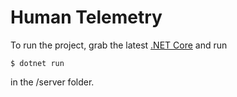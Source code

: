Human Telemetry
===

To run the project, grab the latest [.NET Core](https://www.microsoft.com/net/core) and run
```
$ dotnet run
```
in the /server folder.
